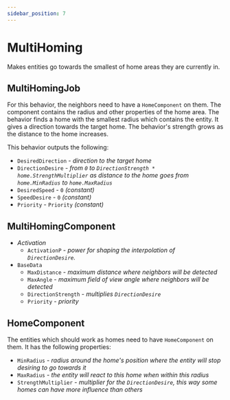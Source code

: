 ```yaml
---
sidebar_position: 7
---
```


# MultiHoming

Makes entities go towards the smallest of home areas they are currently in.

## MultiHomingJob

For this behavior, the neighbors need to have a `HomeComponent` on them. The component contains the radius and other properties of the home area. The behavior finds a home with the smallest radius which contains the entity. It gives a direction towards the target home. The behavior's strength grows as the distance to the home increases.

This behavior outputs the following: 
- `DesiredDirection` - *direction to the target home*
- `DirectionDesire` - *from `0` to `DirectionStrength * home.StrengthMultiplier` as distance to the home goes from `home.MinRadius` to `home.MaxRadius`*
- `DesiredSpeed` - `0` *(constant)*
- `SpeedDesire` - `0` *(constant)*
- `Priority` -  `Priority` *(constant)*

## MultiHomingComponent

- *Activation*
    - `ActivationP` - *power for shaping the interpolation of `DirectionDesire`.*
- `BaseData`
    - `MaxDistance` - *maximum distance where neighbors will be detected*
    - `MaxAngle` - *maximum field of view angle where neighbors will be detected*
    - `DirectionStrength` - *multiplies `DirectionDesire`*
    - `Priority` - *priority*

## HomeComponent

The entities which should work as homes need to have `HomeComponent` on them. It has the following properties:

- `MinRadius` - *radius around the home's position where the entity will stop desiring to go towards it*
- `MaxRadius` - *the entity will react to this home when within this radius*
- `StrengthMultiplier` - *multiplier for the `DirectionDesire`, this way some homes can have more influence than others*